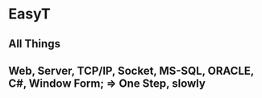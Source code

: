 # EasyT
All Things
---
Web, Server, TCP/IP, Socket, MS-SQL, ORACLE, C#, Window Form; => One Step, slowly
---
